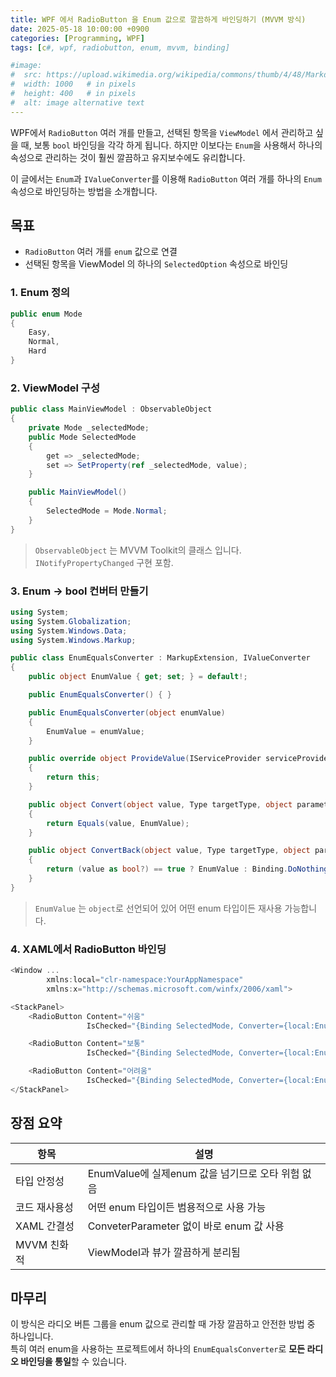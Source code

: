 ```yaml
---
title: WPF 에서 RadioButton 을 Enum 값으로 깔끔하게 바인딩하기 (MVVM 방식)
date: 2025-05-18 10:00:00 +0900
categories: [Programming, WPF]
tags: [c#, wpf, radiobutton, enum, mvvm, binding]

#image:
#  src: https://upload.wikimedia.org/wikipedia/commons/thumb/4/48/Markdown-mark.svg/1200px-Markdown-mark.svg.png
#  width: 1000   # in pixels
#  height: 400   # in pixels
#  alt: image alternative text
---
```


WPF에서 ```RadioButton``` 여러 개를 만들고, 선택된 항목을 ```ViewModel``` 에서 관리하고 싶을 때, 보통 ```bool``` 바인딩을 각각 하게 됩니다. 하지만 이보다는 ```Enum```을 사용해서 하나의 속성으로 관리하는 것이 훨씬 깔끔하고 유지보수에도 유리합니다.   
   
이 글에서는 ```Enum```과 ```IValueConverter```를 이용해 ```RadioButton``` 여러 개를 하나의 ```Enum``` 속성으로 바인딩하는 방법을 소개합니다.

## 목표
- ```RadioButton``` 여러 개를 ```enum``` 값으로 연결
- 선택된 항목을 ViewModel 의 하나의 ```SelectedOption``` 속성으로 바인딩

### 1. Enum 정의

```cs
public enum Mode
{
    Easy,
    Normal,
    Hard
}
```

### 2. ViewModel 구성

```cs
public class MainViewModel : ObservableObject
{
    private Mode _selectedMode;
    public Mode SelectedMode
    {
        get => _selectedMode;
        set => SetProperty(ref _selectedMode, value);
    }

    public MainViewModel()
    {
        SelectedMode = Mode.Normal;
    }
}
```

> ```ObservableObject``` 는 MVVM Toolkit의 클래스 입니다. ```INotifyPropertyChanged``` 구현 포함.

### 3. Enum → bool 컨버터 만들기

```cs
using System;
using System.Globalization;
using System.Windows.Data;
using System.Windows.Markup;

public class EnumEqualsConverter : MarkupExtension, IValueConverter
{
    public object EnumValue { get; set; } = default!;

    public EnumEqualsConverter() { }

    public EnumEqualsConverter(object enumValue)
    {
        EnumValue = enumValue;
    }

    public override object ProvideValue(IServiceProvider serviceProvider)
    {
        return this;
    }

    public object Convert(object value, Type targetType, object parameter, CultureInfo culture)
    {
        return Equals(value, EnumValue);
    }

    public object ConvertBack(object value, Type targetType, object parameter, CultureInfo culture)
    {
        return (value as bool?) == true ? EnumValue : Binding.DoNothing;
    }
}

```

> ```EnumValue``` 는 ```object```로 선언되어 있어 어떤 enum 타입이든 재사용 가능합니다.

### 4. XAML에서 RadioButton 바인딩

```cs
<Window ...
        xmlns:local="clr-namespace:YourAppNamespace"
        xmlns:x="http://schemas.microsoft.com/winfx/2006/xaml">

<StackPanel>
    <RadioButton Content="쉬움"
                 IsChecked="{Binding SelectedMode, Converter={local:EnumEqualsConverter EnumValue={x:Static local:Mode.Easy}}}" />

    <RadioButton Content="보통"
                 IsChecked="{Binding SelectedMode, Converter={local:EnumEqualsConverter EnumValue={x:Static local:Mode.Normal}}}" />

    <RadioButton Content="어려움"
                 IsChecked="{Binding SelectedMode, Converter={local:EnumEqualsConverter EnumValue={x:Static local:Mode.Hard}}}" />
</StackPanel>
```

## 장점 요약

|**항목**|**설명**|
|--|--|
|타입 안정성|EnumValue에 실제enum 값을 넘기므로 오타 위험 없음|
|코드 재사용성|어떤 enum 타입이든 범용적으로 사용 가능|
|XAML 간결성|ConveterParameter 없이 바로 enum 값 사용|
|MVVM 친화적|ViewModel과 뷰가 깔끔하게 분리됨|

## 마무리
이 방식은 라디오 버튼 그룹을 enum 값으로 관리할 때 가장 깔끔하고 안전한 방법 중 하나입니다.   
특히 여러 enum을 사용하는 프로젝트에서 하나의 ```EnumEqualsConverter```로 **모든 라디오 바인딩을 통일**할 수 있습니다.    
